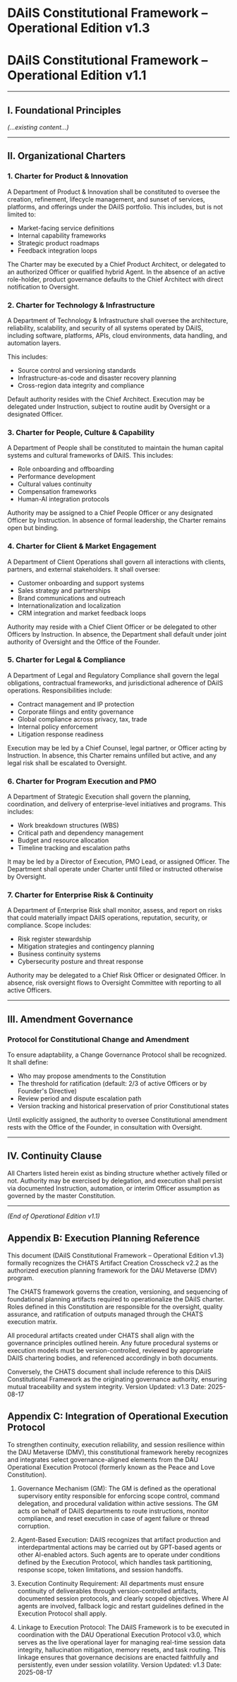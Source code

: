 # DAiIS Constitutional Framework – Operational Edition v1.3

# DAiIS Constitutional Framework – Operational Edition v1.1

---

## I. Foundational Principles
*(...existing content...)*

---

## II. Organizational Charters

### 1. Charter for Product & Innovation
A Department of Product & Innovation shall be constituted to oversee the creation, refinement, lifecycle management, and sunset of services, platforms, and offerings under the DAiIS portfolio. This includes, but is not limited to:
- Market-facing service definitions
- Internal capability frameworks
- Strategic product roadmaps
- Feedback integration loops

The Charter may be executed by a Chief Product Architect, or delegated to an authorized Officer or qualified hybrid Agent. In the absence of an active role-holder, product governance defaults to the Chief Architect with direct notification to Oversight.

### 2. Charter for Technology & Infrastructure
A Department of Technology & Infrastructure shall oversee the architecture, reliability, scalability, and security of all systems operated by DAiIS, including software, platforms, APIs, cloud environments, data handling, and automation layers.

This includes:
- Source control and versioning standards
- Infrastructure-as-code and disaster recovery planning
- Cross-region data integrity and compliance

Default authority resides with the Chief Architect. Execution may be delegated under Instruction, subject to routine audit by Oversight or a designated Officer.

### 3. Charter for People, Culture & Capability
A Department of People shall be constituted to maintain the human capital systems and cultural frameworks of DAiIS. This includes:
- Role onboarding and offboarding
- Performance development
- Cultural values continuity
- Compensation frameworks
- Human-AI integration protocols

Authority may be assigned to a Chief People Officer or any designated Officer by Instruction. In absence of formal leadership, the Charter remains open but binding.

### 4. Charter for Client & Market Engagement
A Department of Client Operations shall govern all interactions with clients, partners, and external stakeholders. It shall oversee:
- Customer onboarding and support systems
- Sales strategy and partnerships
- Brand communications and outreach
- Internationalization and localization
- CRM integration and market feedback loops

Authority may reside with a Chief Client Officer or be delegated to other Officers by Instruction. In absence, the Department shall default under joint authority of Oversight and the Office of the Founder.

### 5. Charter for Legal & Compliance
A Department of Legal and Regulatory Compliance shall govern the legal obligations, contractual frameworks, and jurisdictional adherence of DAiIS operations. Responsibilities include:
- Contract management and IP protection
- Corporate filings and entity governance
- Global compliance across privacy, tax, trade
- Internal policy enforcement
- Litigation response readiness

Execution may be led by a Chief Counsel, legal partner, or Officer acting by Instruction. In absence, this Charter remains unfilled but active, and any legal risk shall be escalated to Oversight.

### 6. Charter for Program Execution and PMO
A Department of Strategic Execution shall govern the planning, coordination, and delivery of enterprise-level initiatives and programs. This includes:
- Work breakdown structures (WBS)
- Critical path and dependency management
- Budget and resource allocation
- Timeline tracking and escalation paths

It may be led by a Director of Execution, PMO Lead, or assigned Officer. The Department shall operate under Charter until filled or instructed otherwise by Oversight.

### 7. Charter for Enterprise Risk & Continuity
A Department of Enterprise Risk shall monitor, assess, and report on risks that could materially impact DAiIS operations, reputation, security, or compliance. Scope includes:
- Risk register stewardship
- Mitigation strategies and contingency planning
- Business continuity systems
- Cybersecurity posture and threat response

Authority may be delegated to a Chief Risk Officer or designated Officer. In absence, risk oversight flows to Oversight Committee with reporting to all active Officers.

---

## III. Amendment Governance

### Protocol for Constitutional Change and Amendment
To ensure adaptability, a Change Governance Protocol shall be recognized. It shall define:
- Who may propose amendments to the Constitution
- The threshold for ratification (default: 2/3 of active Officers or by Founder's Directive)
- Review period and dispute escalation path
- Version tracking and historical preservation of prior Constitutional states

Until explicitly assigned, the authority to oversee Constitutional amendment rests with the Office of the Founder, in consultation with Oversight.

---

## IV. Continuity Clause
All Charters listed herein exist as binding structure whether actively filled or not. Authority may be exercised by delegation, and execution shall persist via documented Instruction, automation, or interim Officer assumption as governed by the master Constitution.

---

*(End of Operational Edition v1.1)*

## Appendix B: Execution Planning Reference
This document (DAiIS Constitutional Framework – Operational Edition v1.3) formally recognizes the CHATS Artifact Creation Crosscheck v2.2 as the authorized execution planning framework for the DAU Metaverse (DMV) program.

The CHATS framework governs the creation, versioning, and sequencing of foundational planning artifacts required to operationalize the DAiIS charter. Roles defined in this Constitution are responsible for the oversight, quality assurance, and ratification of outputs managed through the CHATS execution matrix.

All procedural artifacts created under CHATS shall align with the governance principles outlined herein. Any future procedural systems or execution models must be version-controlled, reviewed by appropriate DAiIS chartering bodies, and referenced accordingly in both documents.

Conversely, the CHATS document shall include reference to this DAiIS Constitutional Framework as the originating governance authority, ensuring mutual traceability and system integrity.
Version Updated: v1.3
Date: 2025-08-17

## Appendix C: Integration of Operational Execution Protocol
To strengthen continuity, execution reliability, and session resilience within the DAU Metaverse (DMV), this constitutional framework hereby recognizes and integrates select governance-aligned elements from the DAU Operational Execution Protocol (formerly known as the Peace and Love Constitution).

1. Governance Mechanism (GM):
   The GM is defined as the operational supervisory entity responsible for enforcing scope control,    command delegation, and procedural validation within active sessions. The GM acts on behalf of DAiIS    departments to route instructions, monitor compliance, and reset execution in case of agent failure    or thread corruption.

2. Agent-Based Execution:
   DAiIS recognizes that artifact production and interdepartmental actions may be carried out by GPT-based    agents or other AI-enabled actors. Such agents are to operate under conditions defined by the Execution    Protocol, which handles task partitioning, response scope, token limitations, and session handoffs.

3. Execution Continuity Requirement:
   All departments must ensure continuity of deliverables through version-controlled artifacts, documented    session protocols, and clearly scoped objectives. Where AI agents are involved, fallback logic and restart    guidelines defined in the Execution Protocol shall apply.

4. Linkage to Execution Protocol:
   The DAiIS Framework is to be executed in coordination with the DAU Operational Execution Protocol v3.0,    which serves as the live operational layer for managing real-time session data integrity, hallucination    mitigation, memory resets, and task routing. This linkage ensures that governance decisions are enacted    faithfully and persistently, even under session volatility.
Version Updated: v1.3
Date: 2025-08-17